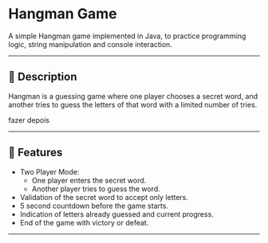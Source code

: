 # Hangman Game

A simple Hangman game implemented in Java, to practice programming logic, string manipulation 
and console interaction.

---

## 📝 **Description**
Hangman is a guessing game where one player chooses a secret word, and another tries to guess 
the letters of that word with a limited number of tries. 

fazer depois

---

## 🚀 **Features**
- Two Player Mode:
    - One player enters the secret word.
    - Another player tries to guess the word.
- Validation of the secret word to accept only letters.
- 5 second countdown before the game starts.
- Indication of letters already guessed and current progress.
- End of the game with victory or defeat.

---
